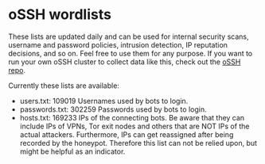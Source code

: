 # oSSH wordlists
These lists are updated daily and can be used for internal security scans, username and password policies, intrusion detection, IP reputation decisions, and so on. Feel free to use them for any purpose. If you want to run your own oSSH cluster to collect data like this, check out the [oSSH repo](https://github.com/toxyl/ossh).  

Currently these lists are available:  
- users.txt: 109019                                                                                                                                                                                                                                                                                                                                                                                                                                                                                                                                                         Usernames used by bots to login. 
- passwords.txt: 302259                                                                                                                                                                                                                                                                                                                                                                                                                                                                                                                                                         Passwords used by bots to login. 
- hosts.txt: 169233                                                                                                                                                                                                                                                                                                                                                                                                                                                                                                                                                         IPs of the connecting bots. Be aware that they can include IPs of VPNs, Tor exit nodes and others that are NOT IPs of the actual attackers. Furthermore, IPs can get reassigned after being recorded by the honeypot. Therefore this list can not be relied upon, but might be helpful as an indicator.
